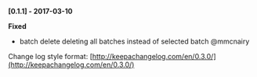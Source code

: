 
**[0.1.1] - 2017-03-10**

 **Fixed**
 - batch delete deleting all batches instead of selected batch @mmcnairy

Change log style format: [http://keepachangelog.com/en/0.3.0/](http://keepachangelog.com/en/0.3.0/)
